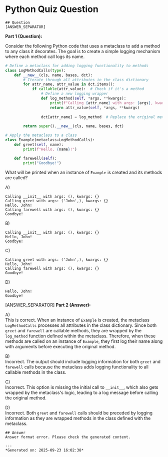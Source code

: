 # Python Quiz Question
    
    ## Question
    [ANSWER_SEPARATOR]
**Part 1 (Question):**

Consider the following Python code that uses a metaclass to add a method to any class it decorates. The goal is to create a simple logging mechanism where each method call logs its name.

```python
# Define a metaclass for adding logging functionality to methods
class LogMethodCalls(type):
    def __new__(cls, name, bases, dct):
        # Iterate through all attributes in the class dictionary
        for attr_name, attr_value in dct.items():
            if callable(attr_value):  # Check if it's a method
                # Define a new logging wrapper
                def log_method(self, *args, **kwargs):
                    print(f"Calling {attr_name} with args: {args}, kwargs: {kwargs}")
                    return attr_value(self, *args, **kwargs)
                
                dct[attr_name] = log_method  # Replace the original method with the new one
        
        return super().__new__(cls, name, bases, dct)

# Apply the metaclass to a class
class Example(metaclass=LogMethodCalls):
    def greet(self, name):
        print(f"Hello, {name}!")

    def farewell(self):
        print("Goodbye!")
```

What will be printed when an instance of `Example` is created and its methods are called?

A) 
```
Calling __init__ with args: (), kwargs: {}
Calling greet with args: ('John',), kwargs: {}
Hello, John!
Calling farewell with args: (), kwargs: {}
Goodbye!
```

B) 
```
Calling __init__ with args: (), kwargs: {}
Hello, John!
Goodbye!
```

C) 
```
Calling greet with args: ('John',), kwargs: {}
Hello, John!
Calling farewell with args: (), kwargs: {}
Goodbye!
```

D) 
```
Hello, John!
Goodbye!
```

[ANSWER_SEPARATOR]
**Part 2 (Answer):**

A)  
This is correct. When an instance of `Example` is created, the metaclass `LogMethodCalls` processes all attributes in the class dictionary. Since both `greet` and `farewell` are callable methods, they are wrapped by the `log_method` function defined within the metaclass. Therefore, when these methods are called on an instance of `Example`, they first log their name along with arguments before executing the original method.

B)  
Incorrect. The output should include logging information for both `greet` and `farewell` calls because the metaclass adds logging functionality to all callable methods in the class.

C)  
Incorrect. This option is missing the initial call to `__init__`, which also gets wrapped by the metaclass's logic, leading to a log message before calling the original method.

D)  
Incorrect. Both `greet` and `farewell` calls should be preceded by logging information as they are wrapped methods in the class defined with the metaclass.
    
    ## Answer
    Answer format error. Please check the generated content.
    
    ---
    *Generated on: 2025-09-23 16:02:38*
    